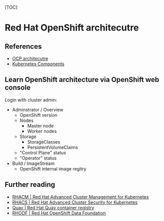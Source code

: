 [TOC]

# Red Hat OpenShift architecutre

## References


- [OCP architecutre](https://redhat-scholars.github.io/openshift-starter-guides/rhs-openshift-starter-guides/4.7/common-environment.html)
- [Kubernetes Components](https://kubernetes.io/docs/concepts/overview/components/)



## Learn OpenShift architecture via OpenShift web console
Login with cluster admin:

- Adminstrator / Overview
    - OpenShift version
    - Nodes
        - Master node
        - Worker nodes
    - Storage
        - StorageClasses
        - PersistentVolumeClaims
    - "Control Plane" status
    - "Operator" status
- Build / ImageStream
    - OpenShift internal image regitry


## Further reading

- [RHACM | Red Hat Advanced Cluster Management for Kubernetes](https://access.redhat.com/documentation/en-us/red_hat_advanced_cluster_management_for_kubernetes/2.4)
- [RHACS | Red Hat Advanced Cluster Security for Kubernetes](https://docs.openshift.com/acs/3.68/welcome/index.html)
- [Quay | Red Hat Quay container registry](https://access.redhat.com/documentation/en-us/red_hat_quay/3)
- [RHODF | Red Hat OpenShift Data Foundation](https://www.redhat.com/en/technologies/cloud-computing/openshift-data-foundation)


